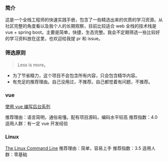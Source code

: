 ### 简介
这是一个全栈工程师的快速实践手册，包含了一些精选出来的优质的学习资源。从社区完整的角度看以及我个人的长期观察，目前比较适合 web 全栈的技术栈是 vue + spring boot。主要是简单，快捷，生态完整。我会不定期筛选一些比较好的学习资料放在这里，也欢迎给我提 pr 和 issue。

### 筛选原则
>Less is more。

* 为了节省精力，这个项目不会包含所有内容，只会包含精华内容。
* 有充足的推荐理由。自己没用过，不推荐。自己都觉着有问题，不推荐。


### vue
[使用 vue 编写后台系列](https://juejin.im/post/59097cd7a22b9d0065fb61d2)


推荐理由：语言简明，通俗易懂。配有项目源码，编码水平较高
推荐指数：4.0
适用人群：有一定 vue 开发经验

### Linux
[The Linux Command Line](http://billie66.github.io/TLCL/book/)
推荐理由：简单，容易上手
推荐指数：3.5
适用人群：零基础